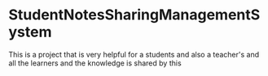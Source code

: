# StudentNotesSharingManagementSystem
This is a project that is very helpful for a students and also a teacher's and all the learners and the knowledge is shared by this 
